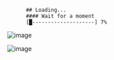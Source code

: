           ## Loading... 
          #### Wait for a moment
          [█--------------------] 7%

![image](https://github.com/user-attachments/assets/754500f9-1e62-4837-8899-77b3c40bbe56)

![image](https://github.com/user-attachments/assets/079ddc3c-d7de-4386-97f9-84a447f94a1f)


